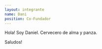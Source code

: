 ```yaml
---
layout: integrante    
name: Dani
position: Co-Fundador
---
```


Hola! Soy Daniel.
Cervecero de alma y panza.

Saludos!
